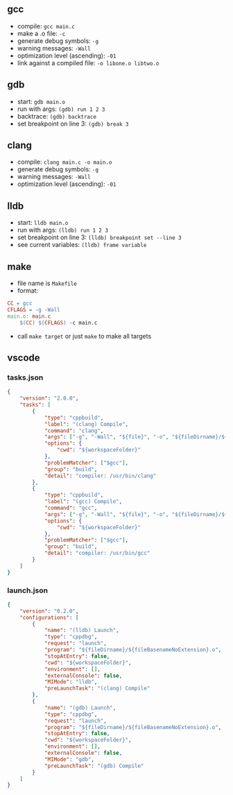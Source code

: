 ## gcc

- compile: `gcc main.c`
- make a .o file: `-c`
- generate debug symbols: `-g`
- warning messages: `-Wall`
- optimization level (ascending): `-01`
- link against a compiled file: `-o libone.o libtwo.o`

## gdb

- start: `gdb main.o`
- run with args: `(gdb) run 1 2 3`
- backtrace: `(gdb) backtrace`
- set breakpoint on line 3: `(gdb) break 3`

## clang

- compile: `clang main.c -o main.o`
- generate debug symbols: `-g`
- warning messages: `-Wall`
- optimization level (ascending): `-01`

## lldb

- start: `lldb main.o`
- run with args: `(lldb) run 1 2 3`
- set breakpoint on line 3: `(lldb) breakpoint set --line 3`
- see current variables: `(lldb) frame variable`


## make

- file name is `Makefile`
- format:
```Makefile
CC = gcc
CFLAGS = -g -Wall
main.o: main.c
    $(CC) $(CFLAGS) -c main.c
```
- call `make target` or just `make` to make all targets

## vscode

### tasks.json

```json
{
	"version": "2.0.0",
	"tasks": [
		{
			"type": "cppbuild",
			"label": "(clang) Compile",
			"command": "clang",
			"args": ["-g", "-Wall", "${file}", "-o", "${fileDirname}/${fileBasenameNoExtension}.o"],
			"options": {
				"cwd": "${workspaceFolder}"
			},
			"problemMatcher": ["$gcc"],
			"group": "build",
			"detail": "compiler: /usr/bin/clang"
		},
		{
			"type": "cppbuild",
			"label": "(gcc) Compile",
			"command": "gcc",
			"args": ["-g", "-Wall", "${file}", "-o", "${fileDirname}/${fileBasenameNoExtension}.o"],
			"options": {
				"cwd": "${workspaceFolder}"
			},
			"problemMatcher": ["$gcc"],
			"group": "build",
			"detail": "compiler: /usr/bin/gcc"
		}
	]
}
```

### launch.json

```json
{
	"version": "0.2.0",
	"configurations": [
		{
			"name": "(lldb) Launch",
			"type": "cppdbg",
			"request": "launch",
			"program": "${fileDirname}/${fileBasenameNoExtension}.o",
			"stopAtEntry": false,
			"cwd": "${workspaceFolder}",
			"environment": [],
			"externalConsole": false,
			"MIMode": "lldb",
			"preLaunchTask": "(clang) Compile"
		},
		{
			"name": "(gdb) Launch",
			"type": "cppdbg",
			"request": "launch",
			"program": "${fileDirname}/${fileBasenameNoExtension}.o",
			"stopAtEntry": false,
			"cwd": "${workspaceFolder}",
			"environment": [],
			"externalConsole": false,
			"MIMode": "gdb",
			"preLaunchTask": "(gdb) Compile"
		}
	]
}
```